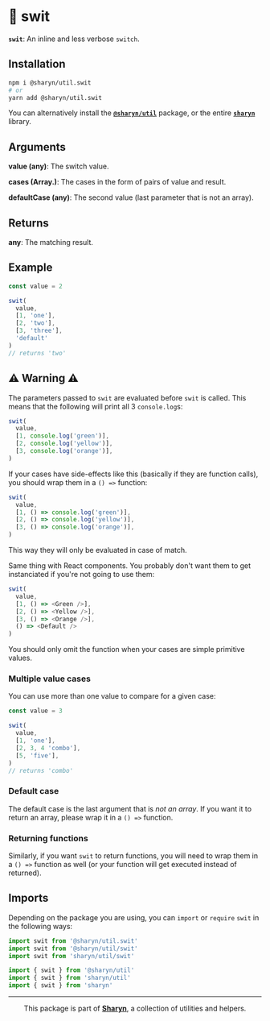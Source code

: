 # 🌹 swit

**`swit`**: An inline and less verbose `switch`.

## Installation

```sh
npm i @sharyn/util.swit
# or
yarn add @sharyn/util.swit
```

You can alternatively install the [**`@sharyn/util`**](https://github.com/sharynjs/sharyn/blob/master/packages/util/README.md#readme) package, or the entire [**`sharyn`**](https://github.com/sharynjs/sharyn) library.

## Arguments

**value (any)**: The switch value.

**cases (Array.<any>)**: The cases in the form of pairs of value and result.

**defaultCase (any)**: The second value (last parameter that is not an array).

## Returns

**any**: The matching result.

## Example

```js
const value = 2

swit(
  value,
  [1, 'one'],
  [2, 'two'],
  [3, 'three'],
  'default'
)
// returns 'two'
```

## ⚠️ Warning ⚠️

The parameters passed to `swit` are evaluated before `swit` is called. This means that the following will print all 3 `console.log`s:

```js
swit(
  value,
  [1, console.log('green')],
  [2, console.log('yellow')],
  [3, console.log('orange')],
)
```

If your cases have side-effects like this (basically if they are function calls), you should wrap them in a `() =>` function:

```js
swit(
  value,
  [1, () => console.log('green')],
  [2, () => console.log('yellow')],
  [3, () => console.log('orange')],
)
```

This way they will only be evaluated in case of match.

Same thing with React components. You probably don't want them to get instanciated if you're not going to use them:

```js
swit(
  value,
  [1, () => <Green />],
  [2, () => <Yellow />],
  [3, () => <Orange />],
  () => <Default />
)
```

You should only omit the function when your cases are simple primitive values.

### Multiple value cases

You can use more than one value to compare for a given case:

```js
const value = 3

swit(
  value,
  [1, 'one'],
  [2, 3, 4 'combo'],
  [5, 'five'],
)
// returns 'combo'
```

### Default case

The default case is the last argument that is *not an array*. If you want it to return an array, please wrap it in a `() =>` function.

### Returning functions

Similarly, if you want `swit` to return functions, you will need to wrap them in a `() =>` function as well (or your function will get executed instead of returned).

## Imports

Depending on the package you are using, you can `import` or `require` `swit` in the following ways:

```js
import swit from '@sharyn/util.swit'
import swit from '@sharyn/util/swit'
import swit from 'sharyn/util/swit'

import { swit } from '@sharyn/util'
import { swit } from 'sharyn/util'
import { swit } from 'sharyn'
```

<hr />

<p align="center">
  This package is part of <a href="https://github.com/sharynjs/sharyn"><b>Sharyn</b></a>, a collection of utilities and helpers.
</p>

